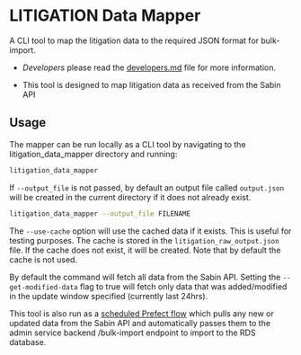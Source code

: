# LITIGATION Data Mapper

A CLI tool to map the litigation data to the required JSON format for bulk-import.

- _Developers_ please read the [developers.md](docs/setup/developers.md) file
  for more information.

- This tool is designed to map litigation data as received from the Sabin API

## Usage

The mapper can be run locally as a CLI tool by navigating to the litigation_data_mapper
directory and running:

```bash
litigation_data_mapper
```

If `--output_file` is not passed, by default an output file called `output.json`
will be created in the current directory if it does not already exist.

```bash
litigation_data_mapper --output_file FILENAME
```

The `--use-cache` option will use the cached data if it exists. This is useful for
testing purposes. The cache is stored in the `litigation_raw_output.json` file.
If the cache does not exist, it will be created. Note that by default the cache
is not used.

By default the command will fetch all data from the Sabin API.
Setting the `--get-modified-data` flag to true will fetch only data that was
added/modified in the update window specified (currently last 24hrs).

This tool is also run as a [scheduled Prefect flow](https://app.prefect.cloud/account/4b1558a0-3c61-4849-8b18-3e97e0516d78/workspace/1753b4f0-6221-4f6a-9233-b146518b4545/deployments?deployments.flowOrDeploymentNameLike=litigation)
which pulls any new or updated data from the Sabin API and automatically passes them
to the admin service backend /bulk-import endpoint to import to the RDS database.

